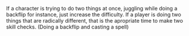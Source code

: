 If a character is trying to do two things at once, juggling while doing a backflip for instance, just increase the difficulty. If a player is doing two things that are radically different, that is the apropriate time to make two skill checks. (Doing a backflip and casting a spell)